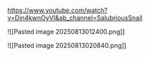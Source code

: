 https://www.youtube.com/watch?v=Din4kwnOyVI&ab_channel=SalubriousSnail

![[Pasted image 20250813012400.png]]

![[Pasted image 20250813020840.png]]